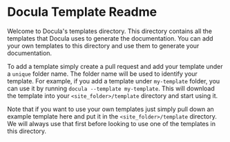 # Docula Template Readme

Welcome to Docula's templates directory. This directory contains all the templates that Docula uses to generate the documentation. You can add your own templates to this directory and use them to generate your documentation.

To add a template simply create a pull request and add your template under a `unique` folder name. The folder name will be used to identify your template. For example, if you add a template under `my-template` folder, you can use it by running `docula --template my-template`. This will download the template into your `<site_folder>/template` directory and start using it. 

Note that if you want to use your own templates just simply pull down an example template here and put it in the `<site_folder>/template` directory. We will always use that first before looking to use one of the templates in this directory.